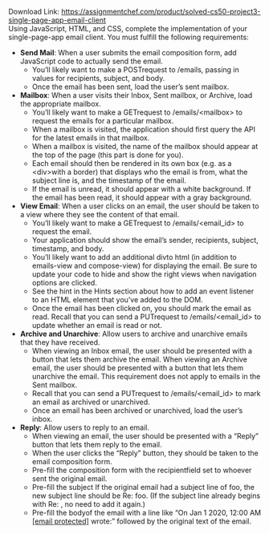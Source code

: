 Download Link: https://assignmentchef.com/product/solved-cs50-project3-single-page-app-email-client
<br>
Using JavaScript, HTML, and CSS, complete the implementation of your single-page-app email client. You must fulfill the following requirements:

<ul>

 <li><strong>Send Mail</strong>: When a user submits the email composition form, add JavaScript code to actually send the email.

  <ul>

   <li>You’ll likely want to make a POSTrequest to /emails, passing in values for recipients, subject, and body.</li>

   <li>Once the email has been sent, load the user’s sent mailbox.</li>

  </ul></li>

 <li><strong>Mailbox</strong>: When a user visits their Inbox, Sent mailbox, or Archive, load the appropriate mailbox.

  <ul>

   <li>You’ll likely want to make a GETrequest to /emails/&lt;mailbox&gt; to request the emails for a particular mailbox.</li>

   <li>When a mailbox is visited, the application should first query the API for the latest emails in that mailbox.</li>

   <li>When a mailbox is visited, the name of the mailbox should appear at the top of the page (this part is done for you).</li>

   <li>Each email should then be rendered in its own box (e.g. as a &lt;div&gt;with a border) that displays who the email is from, what the subject line is, and the timestamp of the email.</li>

   <li>If the email is unread, it should appear with a white background. If the email has been read, it should appear with a gray background.</li>

  </ul></li>

 <li><strong>View Email</strong>: When a user clicks on an email, the user should be taken to a view where they see the content of that email.

  <ul>

   <li>You’ll likely want to make a GETrequest to /emails/&lt;email_id&gt; to request the email.</li>

   <li>Your application should show the email’s sender, recipients, subject, timestamp, and body.</li>

   <li>You’ll likely want to add an additional divto html (in addition to emails-view and compose-view) for displaying the email. Be sure to update your code to hide and show the right views when navigation options are clicked.</li>

   <li>See the hint in the Hints section about how to add an event listener to an HTML element that you’ve added to the DOM.</li>

   <li>Once the email has been clicked on, you should mark the email as read. Recall that you can send a PUTrequest to /emails/&lt;email_id&gt; to update whether an email is read or not.</li>

  </ul></li>

 <li><strong>Archive and Unarchive</strong>: Allow users to archive and unarchive emails that they have received.

  <ul>

   <li>When viewing an Inbox email, the user should be presented with a button that lets them archive the email. When viewing an Archive email, the user should be presented with a button that lets them unarchive the email. This requirement does not apply to emails in the Sent mailbox.</li>

   <li>Recall that you can send a PUTrequest to /emails/&lt;email_id&gt; to mark an email as archived or unarchived.</li>

   <li>Once an email has been archived or unarchived, load the user’s inbox.</li>

  </ul></li>

 <li><strong>Reply</strong>: Allow users to reply to an email.

  <ul>

   <li>When viewing an email, the user should be presented with a “Reply” button that lets them reply to the email.</li>

   <li>When the user clicks the “Reply” button, they should be taken to the email composition form.</li>

   <li>Pre-fill the composition form with the recipientfield set to whoever sent the original email.</li>

   <li>Pre-fill the subject If the original email had a subject line of foo, the new subject line should be Re: foo. (If the subject line already begins with Re: , no need to add it again.)</li>

   <li>Pre-fill the bodyof the email with a line like “On Jan 1 2020, 12:00 AM <a href="/cdn-cgi/l/email-protection" class="__cf_email__" data-cfemail="4c2a23230c29342d213c2029622f2321">[email protected]</a> wrote:” followed by the original text of the email.</li>

  </ul></li>

</ul>


